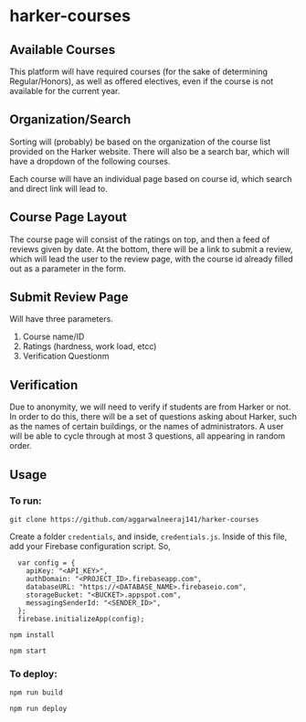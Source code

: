 # harker-courses

## Available Courses

This platform will have required courses (for the sake of determining Regular/Honors), as well as offered electives, even if the course is not available for the current year.

## Organization/Search

Sorting will (probably) be based on the organization of the course list provided on the Harker website. There will also be a search bar, which will have a dropdown of the following courses.

Each course will have an individual page based on course id, which search and direct link will lead to.

## Course Page Layout

The course page will consist of the ratings on top, and then a feed of reviews given by date. At the bottom, there will be a link to submit a review, which will lead the user to the review page, with the course id already filled out as a parameter in the form.

## Submit Review Page

Will have three parameters.

1. Course name/ID
2. Ratings (hardness, work load, etcc)
3. Verification Questionm

## Verification

Due to anonymity, we will need to verify if students are from Harker or not. In order to do this, there will be a set of questions asking about Harker, such as the names of certain buildings, or the names of administrators. A user will be able to cycle through at most 3 questions, all appearing in random order.

## Usage

### To run:

`git clone https://github.com/aggarwalneeraj141/harker-courses`

Create a folder `credentials`, and inside, `credentials.js`. Inside of this file, add your Firebase configuration script. So,

```
  var config = {
    apiKey: "<API_KEY>",
    authDomain: "<PROJECT_ID>.firebaseapp.com",
    databaseURL: "https://<DATABASE_NAME>.firebaseio.com",
    storageBucket: "<BUCKET>.appspot.com",
    messagingSenderId: "<SENDER_ID>",
  };
  firebase.initializeApp(config);
```

`npm install`

`npm start`

### To deploy:

`npm run build`

`npm run deploy`
